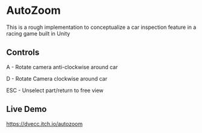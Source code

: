 # AutoZoom
This is a rough implementation to conceptualize a car inspection feature in a racing game built in Unity

## Controls

A - Rotate camera anti-clockwise around car

D - Rotate Camera clockwise around car

ESC - Unselect part/return to free view

## Live Demo
https://dvecc.itch.io/autozoom
